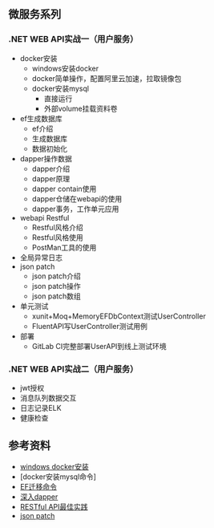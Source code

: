 ## 微服务系列
### .NET WEB API实战一（用户服务）
- docker安装
  - windows安装docker
  - docker简单操作，配置阿里云加速，拉取镜像包
  - docker安装mysql
    - 直接运行
    - 外部volume挂载资料卷
- ef生成数据库
  - ef介绍
  - 生成数据库
  - 数据初始化
- dapper操作数据
  - dapper介绍
  - dapper原理
  - dapper contain使用
  - dapper仓储在webapi的使用
  - dapper事务，工作单元应用
- webapi Restful
  - Restful风格介绍
  - Restful风格使用
  - PostMan工具的使用
- 全局异常日志
- json patch
  - json patch介绍
  - json patch操作
  - json patch数组
- 单元测试
  - xunit+Moq+MemoryEFDbContext测试UserController
  - FluentAPI写UserController测试用例
- 部署
  - GitLab CI完整部署UserAPI到线上测试环境

### .NET WEB API实战二（用户服务）
- jwt授权
- 消息队列数据交互
- 日志记录ELK
- 健康检查

## 参考资料
- [windows docker安装](https://www.runoob.com/docker/windows-docker-install.html)
- [docker安装mysql命令]
- [EF迁移命令](https://docs.microsoft.com/zh-cn/ef/core/managing-schemas/migrations/?tabs=dotnet-core-cli)
- [深入dapper](https://www.cnblogs.com/ITWeiHan/p/11614704.html)
- [RESTful API最佳实践](http://www.ruanyifeng.com/blog/2018/10/restful-api-best-practices.html)
- [json patch](http://jsonpatch.com/)
